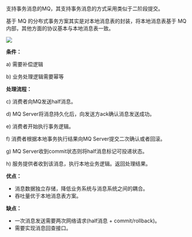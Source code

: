 支持事务消息的MQ，其支持事务消息的方式采用类似于二阶段提交。

基于 MQ 的分布式事务方案其实是对本地消息表的封装，将本地消息表基于 MQ 内部，其他方面的协议基本与本地消息表一致。





![](https://ae01.alicdn.com/kf/Hadea3f47609b42d0ac046c6316be3ec4x.png)



**条件：**

a) 需要补偿逻辑

b) 业务处理逻辑需要幂等



**处理流程：**

c) 消费者向MQ发送half消息。

d) MQ Server将消息持久化后，向发送方ack确认消息发送成功。

e) 消费者开始执行事务逻辑。

f) 消费者根据本地事务执行结果向MQ Server提交二次确认或者回滚。

g) MQ Server收到commit状态则将half消息标记可投递状态。

h) 服务提供者收到该消息，执行本地业务逻辑。返回处理结果。



**优点：**

- 消息数据独立存储，降低业务系统与消息系统之间的耦合。
- 吞吐量优于本地消息表方案。



**缺点：**

- 一次消息发送需要两次网络请求(half消息 + commit/rollback)。
- 需要实现消息回查接口。



